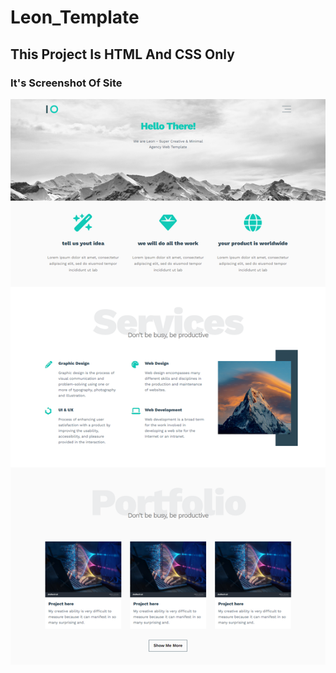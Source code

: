 # Leon_Template

## This Project Is HTML And CSS Only

### It's Screenshot Of Site

![Screenshot of site](./images/Screen_Shot.png)